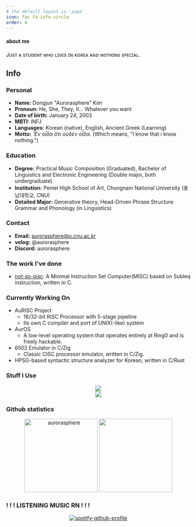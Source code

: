 ```yaml
---
# the default layout is 'page'
icon: fas fa-info-circle
order: 4
---
```


#### about me
Jᴜsᴛ ᴀ sᴛᴜᴅᴇɴᴛ ᴡʜᴏ ʟɪᴠᴇs ɪɴ ᴋᴏʀᴇᴀ ᴀɴᴅ ɴᴏᴛʜɪɴɢ sᴘᴇᴄɪᴀʟ.

## Info
### Personal
- **Name:** Dongjun "Aurorasphere" Kim
- **Pronoun:** He, She, They, It... Whatever you want
- **Date of birth:** January 24, 2003
- **MBTI:** INFJ
- **Languages:** Korean (native), English, Ancient Greek (Learning)
- **Motto:** *Ἓν οἶδα ὅτι οὐδὲν οἶδα.* (Which means, "I know that i know nothing.")

### Education
- **Degree:** Practical Music Composition (Graduated), Bachelor of Linguistics and Electronic Engineering (Double major, both undergraduate)
- **Institution:** Peniel High School of Art, Chungnam National University (충남대학교, CNU)
- **Detailed Major:** Generative theory, Head-Driven Phrase Structure Grammar and Phonology (in Linguistics)

### Contact
- **Email:** aurorasphere@o.cnu.ac.kr
- **velog:** @aurorasphere
- **Discord:** aurorasphere

### The work I've done
- [not-so-oisc](https://github.com/Aurorasphere/not-so-oisc): A Minimal Instruction Set Computer(MISC) based on Subleq instruction, written in C.
### Currently Working On 
- AuRISC Project
  - 16/32-bit RISC Processor with 5-stage pipeline
  - Its own C compiler and port of UNIX(-like) system
- AurOS
  - A low-level operating system that operates entirely at Ring0 and is freely hackable.
- 6502 Emulator in C/Zig
  - Classic CISC processor emulator, written in C/Zig.
- HPSG-based syntactic structure analyzer for Korean, written in C/Rust

<h3 align="left">Stuff I Use</h3>
<p align="center">
  <a href="https://skillicons.dev">
    <img src="https://skillicons.dev/icons?i=windows,arch,debian,bsd,neovim,vscodium" /><br>
    <img src="https://skillicons.dev/icons?i=arduino,raspberrypi,c,rust,zig,python" />
  </a>
</p>

### Github statistics
<p align="center">
    <img height=200 src="https://github-readme-stats.vercel.app/api?username=aurorasphere&show_icons=true&theme=catppuccin_mocha&title_color=7287fd&text_color=eff1f5&hide_border=true&layout=compact&locale=en" alt="aurorasphere" />
    <img height=200 src="https://github-readme-stats.vercel.app/api/top-langs?username=aurorasphere&theme=catppuccin_mocha&title_color=7287fd&text_color=eff1f5&hide_border=true&layout=compact&langs_count=8&locale=en&card_width=320" />
</p>

### ! ! ! LISTENING MUSIC RN ! ! !
<div style="text-align: center;">
  <a href="https://spotify-github-profile.kittinanx.com/api/view?uid=313wyxq5oui25bqnd2wjphznzvvm&redirect=true">
    <img src="https://spotify-github-profile.kittinanx.com/api/view?uid=313wyxq5oui25bqnd2wjphznzvvm&cover_image=true&theme=novatorem&show_offline=true&background_color=1e1e2e&interchange=false&bar_color=8839ef&bar_color_cover=false" alt="spotify-github-profile">
  </a>
</div>
